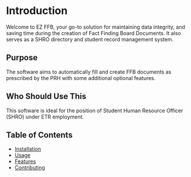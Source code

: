 # Introduction

Welcome to EZ FFB, your go-to solution for maintaining data integrity, and saving time during the creation of Fact Finding Board Documents. It also serves as a SHRO directory and student record management system.

## Purpose

The software aims to automatically fill and create FFB documents as prescribed by the PRH with some additional optional features.

## Who Should Use This

This software is ideal for the position of Student Human Resource Officer (SHRO) under ETR employment.

## Table of Contents

- [Installation](./Installation.md)
- [Usage](./Usage.md)
- [Features](./Features.md)
- [Contributing](./Contributing.md)

